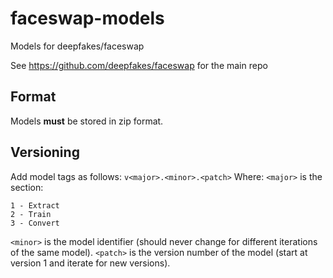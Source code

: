 # faceswap-models
Models for deepfakes/faceswap

See https://github.com/deepfakes/faceswap for the main repo
## Format
Models **must** be stored in zip format.

## Versioning
Add model tags as follows:
`v<major>.<minor>.<patch>`
Where: 
`<major>` is the section:
```
1 - Extract
2 - Train
3 - Convert
```
`<minor>` is the model identifier (should never change for different iterations of the same model).
`<patch>` is the version number of the model (start at version 1 and iterate for new versions).
